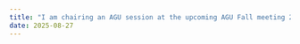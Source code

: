```yaml
---
title: "I am chairing an AGU session at the upcoming AGU Fall meeting 2025, titled 'Exploring the Influence of Contaminants on Soil Biogeochemistry: Advances in Analytical Techniques and Methodologies'."
date: 2025-08-27
---
```

